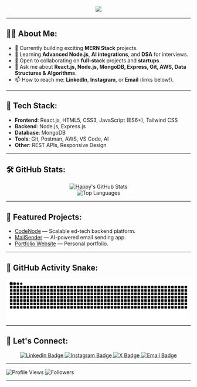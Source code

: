 <p align="center">
  <a href="https://github.com/Happyyadav007">
    <img src="https://readme-typing-svg.herokuapp.com/?lines=Hi%20I'm%20Happy%20Yadav;MERN%20Stack%20Developer;AI%20Enthusiast%20%26%20Open%20Source%20Lover;Building%20Full-Stack%20Apps;Let’s%20Innovate%20Together!&center=true&width=500&height=45">
  </a>
</p>

---

## 🧑‍💻 About Me:

- 🔭 Currently building exciting **MERN Stack** projects.
- 🌱 Learning **Advanced Node.js**, **AI integrations**, and **DSA** for interviews.
- 👯 Open to collaborating on **full-stack** projects and **startups**.
- 💬 Ask me about **React.js, Node.js, MongoDB, Express, Git, AWS, Data Structures & Algorithms**.
- 📫 How to reach me: **LinkedIn**, **Instagram**, or **Email** (links below!).

---

## 🌟 Tech Stack:

- **Frontend**: React.js, HTML5, CSS3, JavaScript (ES6+), Tailwind CSS
- **Backend**: Node.js, Express.js
- **Database**: MongoDB
- **Tools**: Git, Postman, AWS, VS Code, AI
- **Other**: REST APIs, Responsive Design

---

## 🛠️ GitHub Stats:

<p align="center">
  <img src="https://github-readme-stats.vercel.app/api?username=Happyyadav007&show_icons=true&theme=radical" alt="Happy's GitHub Stats" />
  <br/>
  <img src="https://github-readme-stats.vercel.app/api/top-langs/?username=Happyyadav007&layout=compact&theme=radical" alt="Top Languages" />
</p>

---

## 📂 Featured Projects:

- [CodeNode](https://github.com/Happyyadav007/CodeNode) — Scalable ed-tech backend platform.
- [MailSender](https://github.com/Happyyadav007/Ai_powered_email_generator_app) — AI-powered email sending app.
- [Portfolio Website](https://happy-yadav-portfolio.vercel.app/) — Personal portfolio.

---

## 🐍 GitHub Activity Snake:

<p align="center">
  <img src="https://github.com/Happyyadav007/Happyyadav007/blob/output/github-contribution-grid-snake.svg" alt="Snake Animation" />
</p>

---

## 🔗 Let's Connect:

<p align="center">
  <a href="https://linkedin.com/in/happyyadav" target="_blank">
    <img src="https://img.shields.io/badge/LinkedIn-0A66C2?style=for-the-badge&logo=linkedin&logoColor=white" alt="LinkedIn Badge"/>
  </a>
  <a href="https://instagram.com/yadav_happy077" target="_blank">
    <img src="https://img.shields.io/badge/Instagram-E4405F?style=for-the-badge&logo=instagram&logoColor=white" alt="Instagram Badge"/>
  </a>
  <a href="https://x.com/HappyYa59012634" target="_blank">
    <img src="https://img.shields.io/badge/X-000000?style=for-the-badge&logo=x&logoColor=white" alt="X Badge"/>
  </a>
  <a href="mailto:happy.yadav.contact@gmail.com" target="_blank">
    <img src="https://img.shields.io/badge/Gmail-D14836?style=for-the-badge&logo=gmail&logoColor=white" alt="Email Badge"/>
  </a>
</p>

---

![Profile Views](https://komarev.com/ghpvc/?username=Happyyadav007&label=Profile%20views&color=0e75b6&style=flat)
![Followers](https://img.shields.io/github/followers/Happyyadav007?label=Followers&style=social)

---

